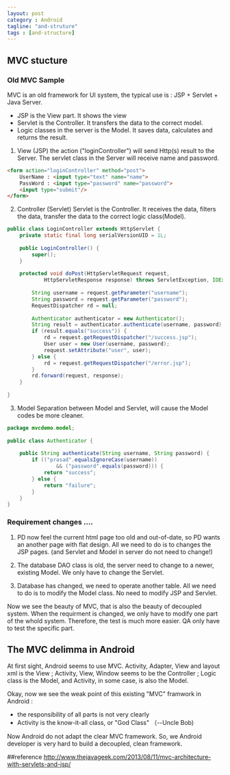 ```yaml
---
layout: post
category : Android
tagline: "and-struture"
tags : [and-structure]
---
```

## MVC stucture

### Old MVC Sample
MVC is an old framework for UI system, the typical use is : JSP + Servlet + Java Server.

- JSP is the View part. It shows the view
- Servlet is the Controller. It transfers the data to the correct model.
- Logic classes in the server is the Model. It saves data, calculates and returns the result.

1. View (JSP)
the action ("loginController") will send Http(s) result to the Server. The servlet class in the Server will receive name and password.

```html
<form action="loginController" method="post">
	UserName : <input type="text" name="name">
	PassWord : <input type="password" name="password">
	<input type="submit"/>
</form>
```

2. Controller (Servlet)
Servlet is the Controller. It receives the data, filters the data, transfer the data to the correct logic class(Model).

```java
public class LoginController extends HttpServlet {
	private static final long serialVersionUID = 1L;
 
	public LoginController() {
		super();
	}
 
	protected void doPost(HttpServletRequest request,
			HttpServletResponse response) throws ServletException, IOException {
 
		String username = request.getParameter("username");
		String password = request.getParameter("password");
		RequestDispatcher rd = null;
 
		Authenticator authenticator = new Authenticator();
		String result = authenticator.authenticate(username, password);
		if (result.equals("success")) {
			rd = request.getRequestDispatcher("/success.jsp");
			User user = new User(username, password);
			request.setAttribute("user", user);
		} else {
			rd = request.getRequestDispatcher("/error.jsp");
		}
		rd.forward(request, response);
	}
 
}
```

3. Model 
Separation between Model and Servlet, will cause the Model codes be more cleaner. 

```java
package mvcdemo.model;
 
public class Authenticator {
 
	public String authenticate(String username, String password) {
		if (("prasad".equalsIgnoreCase(username))
				&& ("password".equals(password))) {
			return "success";
		} else {
			return "failure";
		}
	}
}
```

### Requirement changes ....

1. PD now feel the current html page too old and out-of-date, so PD wants an another page with flat design.
All we need to do is to changes the JSP pages.  (and Servlet and Model in server do not need to change!)

2. The database DAO class is old, the server need to change to a newer, existing Model.  We only have to change the Servlet.

3. Database has changed, we need to operate another table. All we need to do is to modify the Model class. No need to modify JSP and Servlet.

Now we see the beauty of MVC, that is also the beauty of decoupled system. When the requirment is changed, we only have to modify one part of the whold system.  Therefore, the test is much more easier. QA only have to test the specific part. 



## The MVC delimma in Android 

At first sight, Android seems to use MVC.  Activity, Adapter, View and layout xml is the View ; Activity,  View, Window seems to be the Controller ; Logic class is the Model, and Activity, in some case, is also the Model.

Okay, now we see the weak point of this existing "MVC" framwork in Android : 
- the responsibility of all parts is not very clearly
- Activity is the know-it-all class, or "God Class" （--Uncle Bob)





Now Android do not adapt the clear MVC framework. So, we Android developer is very hard to build a decoupled, clean framework. 






##reference 
http://www.thejavageek.com/2013/08/11/mvc-architecture-with-servlets-and-jsp/






